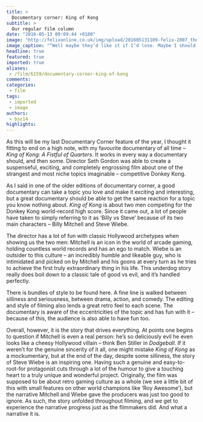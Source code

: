 ```yaml
---
title: >
  Documentary corner: King of Kong
subtitle: >
  Our regular film column
date: "2016-05-13 09:09:44 +0100"
image: "http://felixonline.co.uk/img/upload/201605131109-felix-2007_the_king_of_kong_005.jpg"
image_caption: "“Well maybe they’d like it if I’d lose. Maybe I should try losing sometime.” – Billy Mitchell. "
headline: true
featured: true
imported: true
aliases:
 - /film/6159/documentary-corner-king-of-kong
comments:
categories:
 - film
tags:
 - imported
 - image
authors:
 - bsc14
highlights:
---
```


As this will be my last Documentary Corner feature of the year, I thought it fitting to end on a high note, with my favourite documentary of all time – _King of Kong: A Fistful of Quarters_. It works in every way a documentary should, and then some. Director Seth Gordon was able to create a suspenseful, exciting, and completely engrossing film about one of the strangest and most niche topics imaginable – competitive Donkey Kong.

As I said in one of the older editions of documentary corner, a good documentary can take a topic you love and make it exciting and interesting, but a great documentary should be able to get the same reaction for a topic you know nothing about. _King of Kong_ is about two men competing for the Donkey Kong world-record high score. Since it came out, a lot of people have taken to simply referring to it as ‘Billy vs Steve’ because of its two main characters – Billy Mitchell and Steve Wiebe.

The director has a lot of fun with classic Hollywood archetypes when showing us the two men: Mitchell is an icon in the world of arcade gaming, holding countless world records and has an ego to match. Wiebe is an outsider to this culture – an incredibly humble and likeable guy, who is intimidated and picked on by Mitchell and his goons at every turn as he tries to achieve the first truly extraordinary thing in his life. This underdog story really does boil down to a classic tale of good vs evil, and it’s handled perfectly.

There is bundles of style to be found here. A fine line is walked between silliness and seriousness, between drama, action, and comedy. The editing and style of filming also lends a great retro feel to each scene. The documentary is aware of the eccentricities of the topic and has fun with it  – because of this, the audience is also able to have fun too.

Overall, however, it is the story that drives everything. At points one begins to question if Mitchell is even a real person: he’s so deliciously evil he even looks like a cheesy Hollywood villain – think Ben Stiller in _Dodgeball_. If it weren’t for the genuine sincerity of it all, one might mistake _King of Kong_ as a mockumentary, but at the end of the day, despite some silliness, the story of Steve Wiebe is an inspiring one. Having such a genuine and easy-to-root-for protagonist cuts through a lot of the humour to give a touching heart to a truly unique and wonderful project. Originally, the film was supposed to be about retro gaming culture as a whole (we see a little bit of this with small features on other world champions like ‘Roy Awesome’), but the narrative Mitchell and Wiebe gave the producers was just too good to ignore. As such, the story unfolded throughout filming, and we get to experience the narrative progress just as the filmmakers did. And what a narrative it is.
